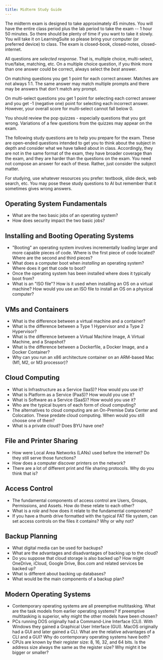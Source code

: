 ```yaml
---
title: Midterm Study Guide
---
```

The midterm exam is designed to take approximately 45 minutes. You will have the entire class period plus the lab period to take the exam -- 1 hour 50 minutes. So there should be plenty of time if you want to take it slowly. You will take it on LearningSuite so please bring your computer (or preferred device) to class. The exam is closed-book, closed-notes, closed-internet.

All questions are _selected response_. That is, multiple choice, multi-select, true/false, matching, etc. On a multiple choice question, if you think more than one answer could be correct, always select the _best_ answer.

On matching questions you get 1 point for each correct answer. Matches are not always 1:1. The same answer may match multiple prompts and there may be answers that don't match any prompt.

On multi-select questions you get 1 point for selecting each correct answer and you get -1 (negative one) point for selecting each incorrect answer. However, your overall score for multi-select cannot fall below 0.

You should review the pop quizzes - especially questions that you got wrong. Variations of a few questions from the quizzes may appear on the exam.

The following study questions are to help you prepare for the exam. These are open-ended questions intended to get you to think about the subject in depth and consider what we have talked about in class. Accordingly, they are not in the same format of the exam, they have broader coverage than the exam, and they are harder than the questions on the exam. You need not compose an answer for each of these. Rather, just consider the subject matter.

For studying, use whatever resources you prefer: textbook, slide deck, web search, etc. You may pose these study questions to AI but remember that it sometimes gives wrong answers.

## Operating System Fundamentals
* What are the two basic jobs of an operating system?
* How does security impact the two basic jobs?

## Installing and Booting Operating Systems
* "Booting" an operating system involves incrementally loading larger and more capable pieces of code. Where is the first piece of code located? Where are the second and third pieces?
* What does a computer boot when _installing_ an operating system? Where does it get that code to boot?
* Once the operating system has been installed where does it typically boot from?
* What is an "ISO file"? How is it used when installing an OS on a virtual machine? How would you use an ISO file to install an OS on a physical computer?

## VMs and Containers
* What is the difference between a virtual machine and a container?
* What is the difference between a Type 1 Hypervisor and a Type 2 Hypervisor?
* What is the difference between a Virtual Machine Image, A Virtual Machine, and a Snapshot?
* What is the difference between a Dockerfile, a Docker Image, and a Docker Container?
* Why can you run an x86 architecture container on an ARM-based Mac (M1, M2, or M3 processor)?

## Cloud Computing
* What is Infrastructure as a Service (IaaS)? How would you use it?
* What is Platform as a Service (PaaS)? How would you use it?
* What is Software as a Service (SaaS)? How would you use it?
* Who are the typical buyers of each form of cloud computing?
* The alternatives to cloud computing are an On-Premise Data Center and Colocation. These predate cloud computing. When would you still choose one of them?
* What is a private cloud? Does BYU have one?

## File and Printer Sharing
* How were Local Area Networks (LANs) used before the internet? Do they still serve those functions?
* How does a computer discover printers on the network?
* There are a lot of different print and file sharing protocols. Why do you think that is?

## Access Control
* The fundamental components of access control are Users, Groups, Permissions, and Assets. How do these relate to each other?
* What is a _role_ and how does it relate to the fundamental components?
* If you have a thumb drive formatted with the typical FAT file system, can set access controls on the files it contains? Why or why not?

## Backup Planning
* What digital media can be used for backups?
* What are the advantages and disadvantages of backing up to the cloud?
* Do you suppose that cloud storage is also backed up? How might OneDrive, iCloud, Google Drive, Box.com and related services be backed up?
* What is different about backing up databases?
* What would be the main components of a backup plan?

## Modern Operating Systems
* Contemporary operating systems are all preemptive multitasking. What are the task models from earlier operating systems? If preemptive multitasking is superior, why might the other models have been chosen?
* PCs running DOS originally had a Command-Line Interface (CLI). With Windows they gained a Graphical User Interface (GUI). MacOS originally had a GUI and later gained a CLI. What are the relative advantages of a CLI and a GUI? Why do contemporary operating systems have both?
* CPUs are known by their register size: 8, 16, 32, and 64 bits. Is the address size always the same as the register size? Why might it be bigger or smaller?